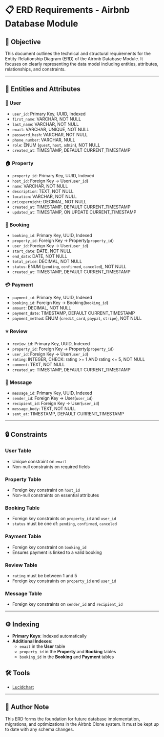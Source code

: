 # 📋 ERD Requirements - Airbnb Database Module

## 🎯 Objective
This document outlines the technical and structural requirements for the Entity-Relationship Diagram (ERD) of the Airbnb Database Module. It focuses on clearly representing the data model including entities, attributes, relationships, and constraints.

---

## 📘 Entities and Attributes

### 🧍 User
- `user_id`: Primary Key, UUID, Indexed  
- `first_name`: VARCHAR, NOT NULL  
- `last_name`: VARCHAR, NOT NULL  
- `email`: VARCHAR, UNIQUE, NOT NULL  
- `password_hash`: VARCHAR, NOT NULL  
- `phone_number`: VARCHAR, NULL  
- `role`: ENUM (`guest`, `host`, `admin`), NOT NULL  
- `created_at`: TIMESTAMP, DEFAULT CURRENT_TIMESTAMP  

### 🏠 Property
- `property_id`: Primary Key, UUID, Indexed  
- `host_id`: Foreign Key → User(`user_id`)  
- `name`: VARCHAR, NOT NULL  
- `description`: TEXT, NOT NULL  
- `location`: VARCHAR, NOT NULL  
- `pricepernight`: DECIMAL, NOT NULL  
- `created_at`: TIMESTAMP, DEFAULT CURRENT_TIMESTAMP  
- `updated_at`: TIMESTAMP, ON UPDATE CURRENT_TIMESTAMP  

### 📅 Booking
- `booking_id`: Primary Key, UUID, Indexed  
- `property_id`: Foreign Key → Property(`property_id`)  
- `user_id`: Foreign Key → User(`user_id`)  
- `start_date`: DATE, NOT NULL  
- `end_date`: DATE, NOT NULL  
- `total_price`: DECIMAL, NOT NULL  
- `status`: ENUM (`pending`, `confirmed`, `canceled`), NOT NULL  
- `created_at`: TIMESTAMP, DEFAULT CURRENT_TIMESTAMP  

### 💳 Payment
- `payment_id`: Primary Key, UUID, Indexed  
- `booking_id`: Foreign Key → Booking(`booking_id`)  
- `amount`: DECIMAL, NOT NULL  
- `payment_date`: TIMESTAMP, DEFAULT CURRENT_TIMESTAMP  
- `payment_method`: ENUM (`credit_card`, `paypal`, `stripe`), NOT NULL  

### ⭐ Review
- `review_id`: Primary Key, UUID, Indexed  
- `property_id`: Foreign Key → Property(`property_id`)  
- `user_id`: Foreign Key → User(`user_id`)  
- `rating`: INTEGER, CHECK: rating >= 1 AND rating <= 5, NOT NULL  
- `comment`: TEXT, NOT NULL  
- `created_at`: TIMESTAMP, DEFAULT CURRENT_TIMESTAMP  

### 💬 Message
- `message_id`: Primary Key, UUID, Indexed  
- `sender_id`: Foreign Key → User(`user_id`)  
- `recipient_id`: Foreign Key → User(`user_id`)  
- `message_body`: TEXT, NOT NULL  
- `sent_at`: TIMESTAMP, DEFAULT CURRENT_TIMESTAMP  

---

## 🔒 Constraints

### User Table
- Unique constraint on `email`  
- Non-null constraints on required fields  

### Property Table
- Foreign key constraint on `host_id`  
- Non-null constraints on essential attributes  

### Booking Table
- Foreign key constraints on `property_id` and `user_id`  
- `status` must be one of: `pending`, `confirmed`, `canceled`  

### Payment Table
- Foreign key constraint on `booking_id`  
- Ensures payment is linked to a valid booking  

### Review Table
- `rating` must be between 1 and 5  
- Foreign key constraints on `property_id` and `user_id`  

### Message Table
- Foreign key constraints on `sender_id` and `recipient_id`  

---

## ⚙️ Indexing

- **Primary Keys**: Indexed automatically  
- **Additional Indexes**:
  - `email` in the **User** table  
  - `property_id` in the **Property** and **Booking** tables  
  - `booking_id` in the **Booking** and **Payment** tables  

## 🛠 Tools
- [Lucidchart](https://www.lucidchart.com/)


---

## 🧠 Author Note
This ERD forms the foundation for future database implementation, migrations, and optimizations in the Airbnb Clone system. It must be kept up to date with any schema changes.
